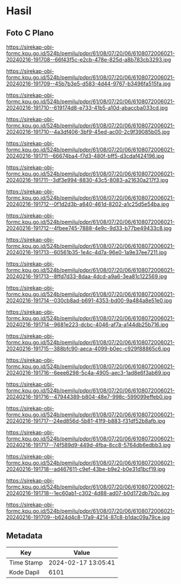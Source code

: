 # Hasil

## Foto C Plano

https://sirekap-obj-formc.kpu.go.id/524b/pemilu/pdpr/61/08/07/20/06/6108072006021-20240216-191708--66f43f5c-e2cb-478e-825d-a8b783cb3293.jpg

https://sirekap-obj-formc.kpu.go.id/524b/pemilu/pdpr/61/08/07/20/06/6108072006021-20240216-191709--45b7b3e5-d583-4d44-9767-b3496fa515fa.jpg

https://sirekap-obj-formc.kpu.go.id/524b/pemilu/pdpr/61/08/07/20/06/6108072006021-20240216-191710--619174d8-e733-41b5-a10d-abaccba033cd.jpg

https://sirekap-obj-formc.kpu.go.id/524b/pemilu/pdpr/61/08/07/20/06/6108072006021-20240216-191710--4a3df406-3bf9-45ed-ac00-2c9f39085b05.jpg

https://sirekap-obj-formc.kpu.go.id/524b/pemilu/pdpr/61/08/07/20/06/6108072006021-20240216-191711--66674ba4-f7d3-480f-bff5-d3cdaf424196.jpg

https://sirekap-obj-formc.kpu.go.id/524b/pemilu/pdpr/61/08/07/20/06/6108072006021-20240216-191711--3df3e994-8830-43c5-8083-a21630a217f3.jpg

https://sirekap-obj-formc.kpu.go.id/524b/pemilu/pdpr/61/08/07/20/06/6108072006021-20240216-191712--0f1d2d3b-a640-461d-8202-a1c25d5e54ba.jpg

https://sirekap-obj-formc.kpu.go.id/524b/pemilu/pdpr/61/08/07/20/06/6108072006021-20240216-191712--4fbee745-7888-4e9c-9d33-b77be49433c8.jpg

https://sirekap-obj-formc.kpu.go.id/524b/pemilu/pdpr/61/08/07/20/06/6108072006021-20240216-191713--60561b35-1e4c-4d7a-96e0-1a9e37ee7211.jpg

https://sirekap-obj-formc.kpu.go.id/524b/pemilu/pdpr/61/08/07/20/06/6108072006021-20240216-191713--8ffd7d33-8daa-4dcd-a9a6-3ea81c122569.jpg

https://sirekap-obj-formc.kpu.go.id/524b/pemilu/pdpr/61/08/07/20/06/6108072006021-20240216-191714--030cb8ad-b691-4353-bd00-9a484a8e51e0.jpg

https://sirekap-obj-formc.kpu.go.id/524b/pemilu/pdpr/61/08/07/20/06/6108072006021-20240216-191714--9681e223-dcbc-4046-af7a-a144db25b716.jpg

https://sirekap-obj-formc.kpu.go.id/524b/pemilu/pdpr/61/08/07/20/06/6108072006021-20240216-191715--388bfc90-aeca-4099-b0ec-c929f88865c6.jpg

https://sirekap-obj-formc.kpu.go.id/524b/pemilu/pdpr/61/08/07/20/06/6108072006021-20240216-191716--6eee6298-5c4a-4905-aec3-1ad8e6f3ab69.jpg

https://sirekap-obj-formc.kpu.go.id/524b/pemilu/pdpr/61/08/07/20/06/6108072006021-20240216-191716--47944389-b804-48e7-998c-599099effeb0.jpg

https://sirekap-obj-formc.kpu.go.id/524b/pemilu/pdpr/61/08/07/20/06/6108072006021-20240216-191717--24ed856d-5b81-41f9-b883-f31df52b8afb.jpg

https://sirekap-obj-formc.kpu.go.id/524b/pemilu/pdpr/61/08/07/20/06/6108072006021-20240216-191717--74f589d9-449d-4fba-8cc8-5764db6edbb3.jpg

https://sirekap-obj-formc.kpu.go.id/524b/pemilu/pdpr/61/08/07/20/06/6108072006021-20240216-191718--ad467611-c9ef-43be-b9e2-b0e31d1bcf19.jpg

https://sirekap-obj-formc.kpu.go.id/524b/pemilu/pdpr/61/08/07/20/06/6108072006021-20240216-191718--1ec60ab1-c302-4d88-ad07-b0d172db7b2c.jpg

https://sirekap-obj-formc.kpu.go.id/524b/pemilu/pdpr/61/08/07/20/06/6108072006021-20240216-191709--b624d4c8-17a9-4214-87c8-b1dac09a79ce.jpg


## Metadata

| Key        | Value               |
| ---------- | ------------------- |
| Time Stamp | 2024-02-17 13:05:41 |
| Kode Dapil | 6101                |



